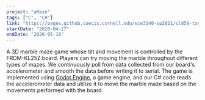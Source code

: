 ```yaml
---
project: "aMaze"
tags: ["C", "C#"]
link: "https://pages.github.coecis.cornell.edu/ece3140-sp2021/cl859-txy3/"
startDate: "2020-04-27"
endDate: "2020-05-18"
---
```


A 3D marble maze game whose tilt and movement is controlled by the FRDM-KL25Z board. Players can try moving the marble throughout different types of mazes.
We continuously poll from data collected from our board's accelerometer and smooth the data before writing it to serial. The game is implemented using [Godot Engine](https://godotengine.org/), a game engine, and our C# code reads the accelerometer data and utilize it to move the marble maze based on the movements performed with the board. </p>
